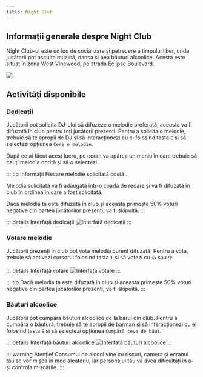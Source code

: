 ```yaml
---
title: Night Club
---
```


## Informații generale despre Night Club

Night Club-ul este un loc de socializare și petrecere a timpului liber, unde jucătorii pot asculta muzică, dansa și bea băuturi alcoolice. Acesta este situat în zona West Vinewood, pe strada Eclipse Boulevard.

<Image src="https://i.imgur.com/Cuy4XDd.png" />

## Activități disponibile

### Dedicații

Jucătorii pot solicita DJ-ului să difuzeze o melodie preferată, aceasta va fi difuzată în club pentru toți jucătorii prezenți. Pentru a solicita o melodie, trebuie să te apropii de DJ și să interacționezi cu el folosind tasta `E` și să selectezi opțiunea `Cere o melodie`. 

După ce ai făcut acest lucru, pe ecran va apărea un meniu în care trebuie să cauți melodia dorită și să o selectezi.

::: tip Informații
Fiecare melodie solicitată costă <Dinero :amount="1_000" />.

Melodia solicitată va fi adăugată într-o coadă de redare și va fi difuzată în club în ordinea în care a fost solicitată.

Dacă melodia ta este difuzată în club și aceasta primește 50% voturi negative din partea jucătorilor prezenți, va fi skipuită.
:::

::: details Interfață dedicații
<Image src="https://i.imgur.com/UJuoNHf.gif" alt="Interfață dedicații" />
:::  

### Votare melodie

Jucătorii prezenți în club pot vota melodia curent difuzată. Pentru a vota, trebuie să activezi cursorul folosind tasta `T` și să votezi cu `👍` sau `👎`.

::: details Interfață votare
<Image src="https://i.imgur.com/3HZXL73.gif" alt="Interfață votare" />
:::

::: tip 
Dacă melodia ta este difuzată în club și aceasta primește 50% voturi negative din partea jucătorilor prezenți, va fi skipuită.
:::

### Băuturi alcoolice

Jucătorii pot cumpăra băuturi alcoolice de la barul din club. Pentru a cumpăra o băutură, trebuie să te apropii de barman și să interacționezi cu el folosind tasta `E` și să selectezi opțiunea `Cumpără ceva de băut`.

::: details Interfață băuturi alcoolice
<Image src="https://i.imgur.com/VeMpDEZ.gif" alt="Interfață băuturi alcoolice" />
:::

::: warning Atenție!
Consumul de alcool vine cu riscuri, camera și ecranul tău se vor mișca în mod aleatoriu, iar personajul tău va avea dificultăți în a-și controla mișcările.
:::
